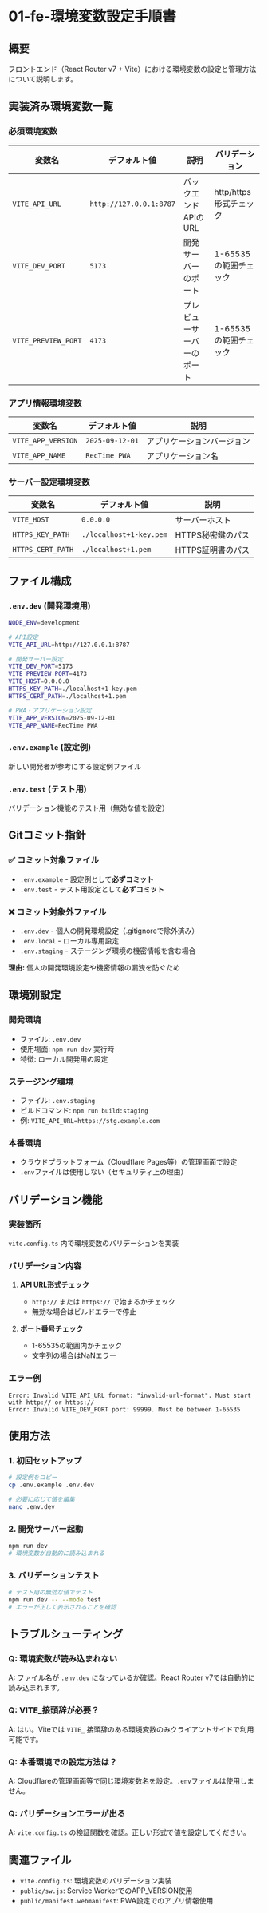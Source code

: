 # 01-fe-環境変数設定手順書

## 概要
フロントエンド（React Router v7 + Vite）における環境変数の設定と管理方法について説明します。

## 実装済み環境変数一覧

### 必須環境変数
| 変数名 | デフォルト値 | 説明 | バリデーション |
|--------|------------|------|----------------|
| `VITE_API_URL` | `http://127.0.0.1:8787` | バックエンドAPIのURL | http/https形式チェック |
| `VITE_DEV_PORT` | `5173` | 開発サーバーのポート | 1-65535の範囲チェック |
| `VITE_PREVIEW_PORT` | `4173` | プレビューサーバーのポート | 1-65535の範囲チェック |

### アプリ情報環境変数
| 変数名 | デフォルト値 | 説明 |
|--------|------------|------|
| `VITE_APP_VERSION` | `2025-09-12-01` | アプリケーションバージョン |
| `VITE_APP_NAME` | `RecTime PWA` | アプリケーション名 |

### サーバー設定環境変数
| 変数名 | デフォルト値 | 説明 |
|--------|------------|------|
| `VITE_HOST` | `0.0.0.0` | サーバーホスト |
| `HTTPS_KEY_PATH` | `./localhost+1-key.pem` | HTTPS秘密鍵のパス |
| `HTTPS_CERT_PATH` | `./localhost+1.pem` | HTTPS証明書のパス |

## ファイル構成

### `.env.dev` (開発環境用)
```bash
NODE_ENV=development

# API設定
VITE_API_URL=http://127.0.0.1:8787

# 開発サーバー設定
VITE_DEV_PORT=5173
VITE_PREVIEW_PORT=4173
VITE_HOST=0.0.0.0
HTTPS_KEY_PATH=./localhost+1-key.pem
HTTPS_CERT_PATH=./localhost+1.pem

# PWA・アプリケーション設定
VITE_APP_VERSION=2025-09-12-01
VITE_APP_NAME=RecTime PWA
```

### `.env.example` (設定例)
新しい開発者が参考にする設定例ファイル

### `.env.test` (テスト用)
バリデーション機能のテスト用（無効な値を設定）

## Gitコミット指針

### ✅ コミット対象ファイル
- `.env.example` - 設定例として**必ずコミット**
- `.env.test` - テスト用設定として**必ずコミット**

### ❌ コミット対象外ファイル
- `.env.dev` - 個人の開発環境設定（.gitignoreで除外済み）
- `.env.local` - ローカル専用設定
- `.env.staging` - ステージング環境の機密情報を含む場合

**理由:** 個人の開発環境設定や機密情報の漏洩を防ぐため

## 環境別設定

### 開発環境
- ファイル: `.env.dev`
- 使用場面: `npm run dev` 実行時
- 特徴: ローカル開発用の設定

### ステージング環境
- ファイル: `.env.staging`
- ビルドコマンド: `npm run build:staging`
- 例: `VITE_API_URL=https://stg.example.com`

### 本番環境
- クラウドプラットフォーム（Cloudflare Pages等）の管理画面で設定
- `.env`ファイルは使用しない（セキュリティ上の理由）

## バリデーション機能

### 実装箇所
`vite.config.ts` 内で環境変数のバリデーションを実装

### バリデーション内容
1. **API URL形式チェック**
   - `http://` または `https://` で始まるかチェック
   - 無効な場合はビルドエラーで停止

2. **ポート番号チェック**
   - 1-65535の範囲内かチェック
   - 文字列の場合はNaNエラー

### エラー例
```
Error: Invalid VITE_API_URL format: "invalid-url-format". Must start with http:// or https://
Error: Invalid VITE_DEV_PORT port: 99999. Must be between 1-65535
```

## 使用方法

### 1. 初回セットアップ
```bash
# 設定例をコピー
cp .env.example .env.dev

# 必要に応じて値を編集
nano .env.dev
```

### 2. 開発サーバー起動
```bash
npm run dev
# 環境変数が自動的に読み込まれる
```

### 3. バリデーションテスト
```bash
# テスト用の無効な値でテスト
npm run dev -- --mode test
# エラーが正しく表示されることを確認
```

## トラブルシューティング

### Q: 環境変数が読み込まれない
A: ファイル名が `.env.dev` になっているか確認。React Router v7では自動的に読み込まれます。

### Q: VITE_接頭辞が必要？
A: はい。Viteでは `VITE_` 接頭辞のある環境変数のみクライアントサイドで利用可能です。

### Q: 本番環境での設定方法は？
A: Cloudflareの管理画面等で同じ環境変数名を設定。`.env`ファイルは使用しません。

### Q: バリデーションエラーが出る
A: `vite.config.ts` の検証関数を確認。正しい形式で値を設定してください。

## 関連ファイル
- `vite.config.ts`: 環境変数のバリデーション実装
- `public/sw.js`: Service WorkerでのAPP_VERSION使用
- `public/manifest.webmanifest`: PWA設定でのアプリ情報使用